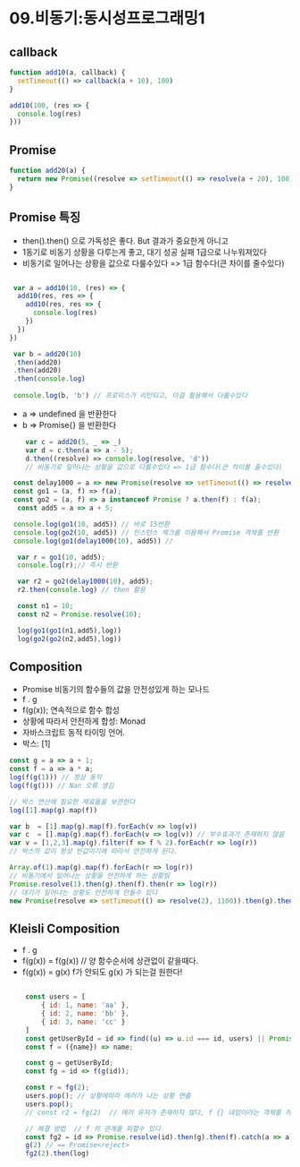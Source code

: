 # 09.비동기:동시성프로그래밍1

## callback

~~~javascript
function add10(a, callback) {
  setTimeout(() => callback(a + 10), 100)
}

add10(100, (res => {
  console.log(res)
}))
~~~

## Promise

~~~javascript
function add20(a) {
  return new Promise((resolve => setTimeout(() => resolve(a + 20), 100)))
}
~~~
    

   
## Promise 특징
- then().then() 으로 가독성은 좋다. But 결과가 중요한게 아니고                         
- 1동기로 비동기 상황을 다루는게 좋고, 대기 성공 실패 1급으로 나누워져있다
- 비동기로 일어나는 상황을 값으로 다룰수있다 => 1급 함수다(큰 차이를 줄수있다)

~~~javascript

 var a = add10(10, (res) => {
  add10(res, res => {
    add10(res, res => {
      console.log(res)
    })
  })
})

 var b = add20(10)
 .then(add20)
 .then(add20)
 .then(console.log)
 
 console.log(b, 'b') // 프로미스가 리턴되고, 이걸 활용해서 다룰수있다

~~~
  - a => undefined 을 반환한다
  - b => Promise{<pending>} 을 반환한다
~~~javascript
    var c = add20(5, _ => _)
    var d = c.then(a => a - 5);
	d.then((resolve) => console.log(resolve, 'd'))
    // 비동기로 일어나는 상황을 값으로 다룰수있다 => 1급 함수다(큰 차이를 줄수있다)
~~~

~~~javascript
 const delay1000 = a => new Promise(resolve => setTimeout(() => resolve(a), 1000))
 const go1 = (a, f) => f(a);
 const go2 = (a, f) => a instanceof Promise ? a.then(f) : f(a);
  const add5 = a => a + 5;

 console.log(go1(10, add5)) // 바로 15반환
 console.log(go2(10, add5)) // 인스턴스 체크를 이용해서 Promise 객체를 반환
 console.log(go1(delay1000(10), add5)) //

  var r = go1(10, add5);
  console.log(r);// 즉시 반환

  var r2 = go2(delay1000(10), add5);
  r2.then(console.log) // then 활용

  const n1 = 10;
  const n2 = Promise.resolve(10);

  log(go1(go1(n1,add5),log))
  log(go2(go2(n2,add5),log))
~~~

## Composition

- Promise 비동기의 함수들의 값을 안전성있게 하는 모나드
- f . g
- f(g(x)); 연속적으로 함수 합성
- 상황에 따라서 안전하게 합성: Monad
- 자바스크립트 동적 타이밍 언어.
- 박스: [1]
~~~javascript
const g = a => a + 1;
const f = a => a * a;
log(f(g(1))) // 정상 동작
log(f(g())) // Nan 오류 생김

// 박스 연산에 필요한 재료들을 보관한다
log([1].map(g).map(f))

var b  = [1].map(g).map(f).forEach(v => log(v))
var c  = [].map(g).map(f).forEach(v => log(v)) // 부수효과가 존재하지 않음
var v = [1,2,3].map(g).filter(f => f % 2).forEach(r => log(r))
// 박스의 값이 항상 빈값이기에 따라서 안전하게 된다.

Array.of(1).map(g).map(f).forEach(r => log(r))
// 비동기에서 일어나는 상황을 안전하게 하는 상황임
Promise.resolve(1).then(g).then(f).then(r => log(r))
// 대기가 일어나는 상황도 안전하게 만들수 있다
new Promise(resolve => setTimeout(() => resolve(2), 1100)).then(g).then(f).then(r => log(r))
~~~

## Kleisli Composition
- f . g
- f(g(x)) = f(g(x)) // 양 함수순서에 상관없이 같을때다.
- f(g(x)) = g(x) f가 안되도 g(x) 가 되는걸 원한다!
    
~~~javascript

    const users = [
	    { id: 1, name: 'aa' },
	    { id: 2, name: 'bb' },
	    { id: 3, name: 'cc' }
    ]
    const getUserById = id => find((u) => u.id === id, users) || Promise.reject('없어요 !');
    const f = ({name}) => name;

	const g = getUserById;
	const fg = id => f(g(id));

	const r = fg(2);
	users.pop(); // 상황에따라 에러가 나는 상황 연출
	users.pop();
    // const r2 = fg(2)  // 에러 유저갸 존재하지 않다, f {} 네임이라는 객체를 꺼내야한다. 무조건,!

    // 해결 방법  // f 의 관계를 피할수 있다                           
    const fg2 = id => Promise.resolve(id).then(g).then(f).catch(a => a); // 더이상 안되는 상황을 피할수 있따
	g(2) // == Promise<reject>
    fg2(2).then(log)
~~~